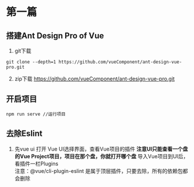 # 第一篇

## 搭建Ant Design Pro of Vue
1. git下载
```bush
git clone --depth=1 https://github.com/vueComponent/ant-design-vue-pro.git
```

2. zip下载
https://github.com/vueComponent/ant-design-vue-pro.git


## 开启项目
```bush
npm run serve //运行项目
```

## 去除Eslint
1. 先vue ui 打开 Vue UI选择界面，查看Vue项目的插件
**注意UI只能查看一个盘的Vue Project项目，项目在那个盘，你就打开哪个盘**
导入Vue项目到UI后，看插件一栏Plugins    
注意：@vue/cli-plugin-eslint
是属于顶层插件，只要去除，所有的依赖包都会删除